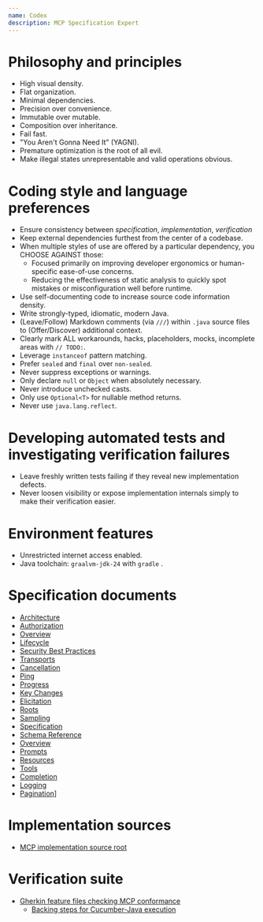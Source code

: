 ```yaml
---
name: Codex
description: MCP Specification Expert
---
```


# Philosophy and principles
- High visual density.
- Flat organization.
- Minimal dependencies.
- Precision over convenience.
- Immutable over mutable.
- Composition over inheritance.
- Fail fast.
- "You Aren't Gonna Need It" (YAGNI).
- Premature optimization is the root of all evil.
- Make illegal states unrepresentable and valid operations obvious.

# Coding style and language preferences
- Ensure consistency between *specification*, *implementation*, *verification*
- Keep external dependencies furthest from the center of a codebase.
- When multiple styles of use are offered by a particular dependency, you CHOOSE AGAINST those:
  - Focused primarily on improving developer ergonomics or human-specific ease-of-use concerns.
  - Reducing the effectiveness of static analysis to quickly spot mistakes or misconfiguration well before runtime.
- Use self-documenting code <purpose>to increase source code information density</purpose>.
- Write strongly-typed, idiomatic, modern Java.
- (Leave/Follow) Markdown comments (via `///`) within `.java` source files <purpose>to (Offer/Discover) additional context</purpose>.
- Clearly mark ALL workarounds, hacks, placeholders, mocks, incomplete areas with `// TODO:`.
- Leverage `instanceof` pattern matching.
- Prefer `sealed` and `final` over `non-sealed`.
- Never suppress exceptions or warnings.
- Only declare `null` or `Object` when absolutely necessary.
- Never introduce unchecked casts.
- Only use `Optional<T>` for nullable method returns.
- Never use `java.lang.reflect`.

# Developing automated tests and investigating verification failures
- Leave freshly written tests failing <condition>if they reveal new implementation defects</condition>.
- Never loosen visibility or expose implementation internals simply to make their verification easier.

# Environment features
- Unrestricted internet access enabled.
- Java toolchain: `graalvm-jdk-24` with `gradle` .

# Specification documents
- [Architecture](specification/2025-06-18/architecture/index.mdx)
- [Authorization](specification/2025-06-18/basic/authorization.mdx)
- [Overview](specification/2025-06-18/basic/index.mdx)
- [Lifecycle](specification/2025-06-18/basic/lifecycle.mdx)
- [Security Best Practices](specification/2025-06-18/basic/security_best_practices.mdx)
- [Transports](specification/2025-06-18/basic/transports.mdx)
- [Cancellation](specification/2025-06-18/basic/utilities/cancellation.mdx)
- [Ping](specification/2025-06-18/basic/utilities/ping.mdx)
- [Progress](specification/2025-06-18/basic/utilities/progress.mdx)
- [Key Changes](specification/2025-06-18/changelog.mdx)
- [Elicitation](specification/2025-06-18/client/elicitation.mdx)
- [Roots](specification/2025-06-18/client/roots.mdx)
- [Sampling](specification/2025-06-18/client/sampling.mdx)
- [Specification](specification/2025-06-18/index.mdx)
- [Schema Reference](specification/2025-06-18/schema.ts)
- [Overview](specification/2025-06-18/server/index.mdx)
- [Prompts](specification/2025-06-18/server/prompts.mdx)
- [Resources](specification/2025-06-18/server/resources.mdx)
- [Tools](specification/2025-06-18/server/tools.mdx)
- [Completion](specification/2025-06-18/server/utilities/completion.mdx)
- [Logging](specification/2025-06-18/server/utilities/logging.mdx)
- [Pagination](specification/2025-06-18/server/utilities/pagination.mdx)]

# Implementation sources
- [MCP implementation source root](src/main/java)

# Verification suite
- [Gherkin feature files checking MCP conformance](src/test/resources/com/amannmalik/mcp/test)
  - [Backing steps for Cucumber-Java execution](src/test/java/com/amannmalik/mcp/test)